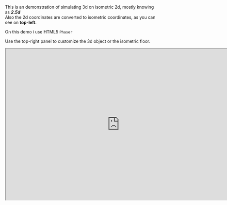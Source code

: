 <!-- header
title: HTML5 Isometric 3D
date: 01/05/2016
autor: webcaetano
cover: images/posts/isoPhaser.png
thumb: images/thumb/isoPhaser.png
tags:
	- HTML5
	- Isometric
header -->

<!-- post-header -->

This is an demonstration of simulating 3d on isometric 2d, mostly knowing as ***2.5d***<br>
Also the 2d coordinates are converted to isometric coordinates, as you can see on **top-left**.

On this demo i use HTML5 `Phaser` 

Use the top-right panel to customize the 3d object or the isometric floor.

<iframe src="http://phaseriso.surge.sh" width="750" height="500" scrolling="no"></iframe>

